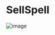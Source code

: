 # SellSpell
![image](https://github.com/abrehmaaan/SellSpell/assets/51506279/24dbd00e-fe50-43cb-b2eb-dea671e6ed47)
